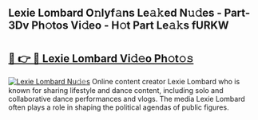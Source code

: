 ## Lexie Lombard O𝚗lyf𝚊ns Le𝚊𝚔ed N𝚞𝚍es - Part-3Dv Ph𝚘tos Vi𝚍eo - H𝚘t Part Le𝚊𝚔s fURKW

# <h2><a href="http://hf8ss8.feru.top/?c=Lexie+Lombard">🔗 👉 🔴 Lexie Lombard Vi𝚍𝚎o Ph𝚘t𝚘𝚜</a></h2>

[![Lexie Lombard Nu𝚍𝚎s](https://i.imgur.com/0TWrTi3.gif)](http://hf8ss8.feru.top/?c=Lexie+Lombard)
Online content creator Lexie Lombard who is known for sharing lifestyle and dance content, including solo and collaborative dance performances and vlogs. The media Lexie Lombard often plays a role in shaping the political agendas of public figures. 
